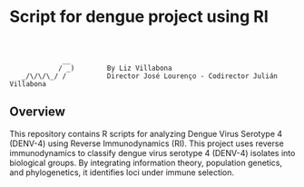 # Script for dengue project using RI <br/><br/>


                 __                                                             
                / _)        By Liz Villabona                   
       _/\/\/\_/ /          Director José Lourenço - Codirector Julián Villabona

                                                                       
## Overview
This repository contains R scripts for analyzing Dengue Virus Serotype 4 (DENV-4) using Reverse Immunodynamics (RI). This project uses reverse immunodynamics to classify dengue virus serotype 4 (DENV-4) isolates into biological groups. By integrating information theory, population genetics, and phylogenetics, it identifies  loci under immune selection.

